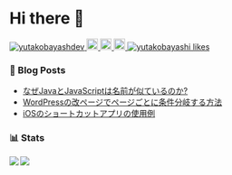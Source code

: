 # Hi there 👋

<p align="left"> 
  <a href="https://github.com/yutakobayashidev/yutakobayashdev/">
    <img src="https://komarev.com/ghpvc/?username=yutakobayashdev" alt="yutakobayashdev" />
  </a>
  <a href="https://twitter.com/yutakobayashi__">
    <img height="20" src="https://img.shields.io/twitter/follow/yutakobayashi__?label=Twitter&logo=twitter&style=flat" />
  </a>
  <a href="https://github.com/yutakobayashidev">
    <img height="20" src="https://img.shields.io/github/followers/yutakobayashidev?label=follow&logo=github&style=flat" />
  </a>
  <a href="https://www.reddit.com/user/yutakobayashi">
    <img height="20" src="https://img.shields.io/reddit/user-karma/combined/yutkat?label=Reddit&logo=reddit&style=flat" />
  </a>
<a href="https://zenn.dev/yutakobayashi">
  <img src="https://zenn.badge.nikaera.com/s/yutakobayashi/likes?style=flat" alt="yutakobayashi likes" />
</a>
</p>

### 📕 Blog Posts

<!-- BLOG-POST-LIST:START -->
- [なぜJavaとJavaScriptは名前が似ているのか?](https://zenn.dev/yutakobayashi/articles/d24567e67ef373)
- [WordPressの改ページでページごとに条件分岐する方法](https://zenn.dev/yutakobayashi/articles/ecb99aa4d6e7cd)
- [iOSのショートカットアプリの使用例](https://zenn.dev/yutakobayashi/articles/c59ca5abf0b288)
<!-- BLOG-POST-LIST:END -->

### 📊 Stats

<a href="https://github.com/anuraghazra/github-readme-stats">
  <img align="left" src="https://github-readme-stats.vercel.app/api?username=yutakobayashidev&count_private=true&show_icons=true" />
</a>
<a href="https://github.com/anuraghazra/github-readme-stats">
  <img align="left" src="https://github-readme-stats.vercel.app/api/top-langs/?username=yutakobayashidev" />
</a>

